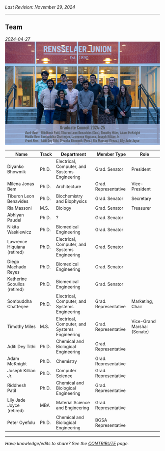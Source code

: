 _Last Revision: November 29, 2024_

---

## Team

_2024-04-27_
![gc2024-25_team_2024-04-27](../../../_assets/Graduate%20Council%20-%20A/2024-25%20-%20A/gc2024-25_team_2024-04-27.jpg)


| Name                         | Track | Department                                    | Member Type          | Role                        |
| ---------------------------- | ----- | --------------------------------------------- | -------------------- | --------------------------- |
| Diyanko Bhowmik              | Ph.D. | Electrical, Computer, and Systems Engineering | Grad. Senator        | President                   |
| Milena Jonas Bem             | Ph.D. | Architecture                                  | Grad. Representative | Vice-President              |
| Tiburon Leon Benavides       | Ph.D. | Biochemistry and Biophysics                   | Grad. Senator        | Secretary                   |
| Ria Massoni                  | M.S.  | Biology                                       | Grad. Senator        | Treasurer                   |
| Abhiyan Paudel               | Ph.D. | ?                                             | Grad. Senator        |                             |
| Nikita Waskiewicz            | Ph.D. | Biomedical Engineering                        | Grad. Senator        |                             |
| Lawrence Hiquiana (retired)  | Ph.D. | Electrical, Computer, and Systems Engineering | Grad. Senator        |                             |
| Diego Machado Reyes          | Ph.D. | Biomedical Engineering                        | Grad. Senator        |                             |
| Katherine Scoullos (retired) | Ph.D. | Biomedical Engineering                        | Grad. Senator        |                             |
| Sombuddha Chatterjee         | Ph.D. | Electrical, Computer, and Systems Engineering | Grad. Representative | Marketing, Chair            |
| Timothy Miles                | M.S.  | Electrical, Computer, and Systems Engineering | Grad. Representative | Vice-Grand Marshal (Senate) |
| Aditi Dey Tithi              | Ph.D. | Chemical and Biological Engineering           | Grad. Representative |                             |
| Adam McKnight                | Ph.D. | Chemistry                                     | Grad. Representative |                             |
| Joseph Killian Jr.           | Ph.D. | Computer Science                              | Grad. Representative |                             |
| Riddhesh Patil               | Ph.D. | Chemical and Biological Engineering           | Grad. Representative |                             |
| Lily Jade Joyce (retired)    | MBA   | Material Science and Engineering              | Grad. Representative |                             |
| Peter Oyefolu                | Ph.D. | Chemical and Biological Engineering           | BGSA Representative  |                             |


---
_Have knowledge/edits to share? See the [CONTRIBUTE](../../CONTRIBUTE.md) page._